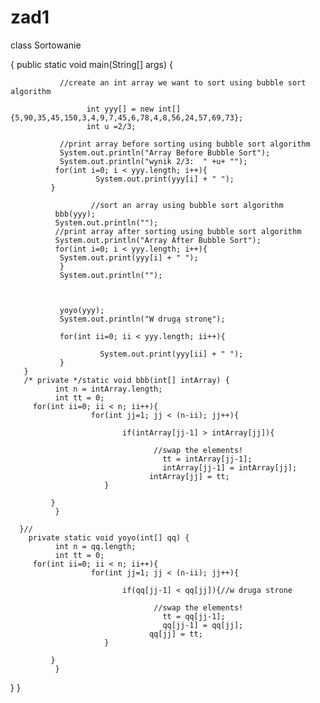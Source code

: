 # zad1

class Sortowanie 

{
       public static void main(String[] args) {
       
               //create an int array we want to sort using bubble sort algorithm
         
                     int yyy[] = new int[]{5,90,35,45,150,3,4,9,7,45,6,78,4,8,56,24,57,69,73};
                     int u =2/3;
         
               //print array before sorting using bubble sort algorithm
               System.out.println("Array Before Bubble Sort");
               System.out.println("wynik 2/3:  " +u+ "");
              for(int i=0; i < yyy.length; i++){
                       System.out.print(yyy[i] + " ");
             }
              
                      //sort an array using bubble sort algorithm
              bbb(yyy);
              System.out.println("");
              //print array after sorting using bubble sort algorithm
              System.out.println("Array After Bubble Sort");
              for(int i=0; i < yyy.length; i++){
               System.out.print(yyy[i] + " ");
               }
               System.out.println("");
               
               
               
               yoyo(yyy);
               System.out.println("W drugą stronę");

               for(int ii=0; ii < yyy.length; ii++){

                        System.out.print(yyy[ii] + " ");
               }
       }
       /* private */static void bbb(int[] intArray) {
              int n = intArray.length;
              int tt = 0;
         for(int ii=0; ii < n; ii++){
                      for(int jj=1; jj < (n-ii); jj++){
                         
                             if(intArray[jj-1] > intArray[jj]){

                                    //swap the elements!
                                      tt = intArray[jj-1];
                                      intArray[jj-1] = intArray[jj];
                                   intArray[jj] = tt;
                         }
                         
             }
              }
             
      }//
        private static void yoyo(int[] qq) {
              int n = qq.length;
              int tt = 0;
         for(int ii=0; ii < n; ii++){
                      for(int jj=1; jj < (n-ii); jj++){
                         
                             if(qq[jj-1] < qq[jj]){//w druga strone

                                    //swap the elements!
                                      tt = qq[jj-1];
                                      qq[jj-1] = qq[jj];
                                   qq[jj] = tt;
                         }
                         
             }
              }
}
}
